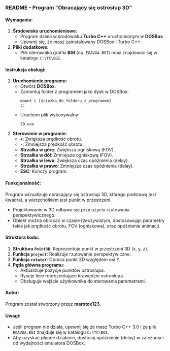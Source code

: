 
### README - Program "Obracający się ostrosłup 3D"

#### Wymagania:
1. **Środowisko uruchomieniowe:**
   - Program działa w środowisku **Turbo C++** uruchomionym w **DOSBox**.
   - Upewnij się, że masz zainstalowany DOSBox i Turbo C++.
2. **Pliki dodatkowe:**
   - Plik sterownika grafiki **BGI** (np. `EGAVGA.BGI`) musi znajdować się w katalogu `C:\TC\BGI`.

#### Instrukcja obsługi:
1. **Uruchomienie programu:**
   - Otwórz **DOSBox**.
   - Zamontuj folder z programem jako dysk w DOSBox:
     ```
     mount c [ścieżka_do_folderu_z_programem]
     c:
     ```
   - Uruchom plik wykonywalny:
     ```
     3D.exe
     ```
2. **Sterowanie w programie:**
   - **`+`**: Zwiększa prędkość obrotu.
   - **`-`**: Zmniejsza prędkość obrotu.
   - **Strzałka w górę**: Zwiększa ogniskową (FOV).
   - **Strzałka w dół**: Zmniejsza ogniskową (FOV).
   - **Strzałka w lewo**: Zwiększa czas opóźnienia (delay).
   - **Strzałka w prawo**: Zmniejsza czas opóźnienia (delay).
   - **ESC**: Kończy program.

#### Funkcjonalność:
Program wizualizuje obracający się ostrosłup 3D, którego podstawą jest kwadrat, a wierzchołkiem jest punkt w przestrzeni. 
- Projektowanie w 3D odbywa się przy użyciu rzutowania perspektywicznego.
- Obiekt można obracać w czasie rzeczywistym, dostosowując parametry takie jak prędkość obrotu, FOV (ogniskowa), oraz opóźnienie animacji.

#### Struktura kodu:
1. **Struktura `Point3D`**: Reprezentuje punkt w przestrzeni 3D (x, y, z).
2. **Funkcja `project`**: Realizuje rzutowanie perspektywiczne.
3. **Funkcja `rotateY`**: Obraca punkt 3D względem osi Y.
4. **Pętla główna programu**:
   - Aktualizuje pozycje punktów ostrosłupa.
   - Rysuje linie reprezentujące krawędzie ostrosłupa.
   - Obsługuje wejście użytkownika do sterowania parametrami.

#### Autor:
Program został stworzony przez **marotox123**.

#### Uwagi:
- Jeśli program nie działa, upewnij się że masz Turbo C++ 3.0 i że plik `EGAVGA.BGI` znajduje się w katalogu `C:\TC\BGI`.
- Aby uzyskać płynne działanie, dostosuj opóźnienie (delay) w zależności od wydajności emulatora DOSBox.
